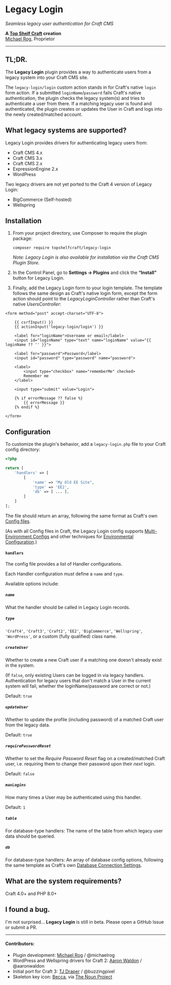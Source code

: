 # Legacy Login

_Seamless legacy user authentication for Craft CMS_

**A [Top Shelf Craft](https://topshelfcraft.com) creation**  
[Michael Rog](https://michaelrog.com), Proprietor


* * *


## TL;DR.

The **Legacy Login** plugin provides a way to authenticate users from a legacy system into your Craft CMS site.

The `legacy-login/login` custom action stands in for Craft's native `login` form action. If a submitted `loginName`/`password` fails Craft's native authentication, the plugin checks the legacy system(s) and tries to authenticate a user from there. If a matching legacy user is found and authenticated, the plugin creates or updates the User in Craft and logs into the newly created/matched account.


## What legacy systems are supported?

Legacy Login provides drivers for authenticating legacy users from:

- Craft CMS 4.x
- Craft CMS 3.x
- Craft CMS 2.x
- ExpressionEngine 2.x
- WordPress

Two legacy drivers are not yet ported to the Craft 4 version of Legacy Login:

- BigCommerce (Self-hosted)
- Wellspring


## Installation

1. From your project directory, use Composer to require the plugin package:

   ```
   composer require topshelfcraft/legacy-login
   ```
   
    _Note: Legacy Login is also available for installation via the Craft CMS Plugin Store._

2. In the Control Panel, go to **Settings → Plugins** and click the **“Install”** button for Legacy Login.

3. Finally, add the Legacy Login form to your login template. The template follows the same design as Craft's native login form, except the form action should point to the _LegacyLoginController_ rather than Craft's native _UsersController_:

```twig
<form method="post" accept-charset="UTF-8">

    {{ csrfInput() }}
    {{ actionInput('legacy-login/login') }}

    <label for="loginName">Username or email</label>
    <input id="loginName" type="text" name="loginName" value="{{ loginName ?? '' }}">

    <label for="password">Password</label>
    <input id="password" type="password" name="password">

    <label>
        <input type="checkbox" name="rememberMe" checked>
        Remember me
    </label>

    <input type="submit" value="Login">

    {% if errorMessage ?? false %}
        {{ errorMessage }}
    {% endif %}

</form>
```


## Configuration

To customize the plugin's behavior, add a `legacy-login.php` file to your Craft config directory:

```php
<?php

return [
    'handlers' => [
        [
            'name' => "My Old EE Site",
            'type' => 'EE2',
            'db' => [ ... ],
        ]
    ]
];
``` 
The file should return an array, following the same format as Craft's own [Config files](https://craftcms.com/docs/3.x/config/).

(As with all Config files in Craft, the Legacy Login config supports [Multi-Environment Configs](https://craftcms.com/docs/3.x/config/#multi-environment-configs) and other techniques for [Environmental Configuration](https://craftcms.com/docs/3.x/config/#environmental-configuration).)

#### `handlers`

The config file provides a list of Handler configurations.
 
Each Handler configuration *must* define a `name` and `type`.

Available options include:

##### `name`

What the handler should be called in Legacy Login records.
 
##### `type`

`'Craft4'`, `'Craft3'`, `'Craft2'`, `'EE2'`, `'BigCommerce'`, `'Wellspring'`, `'WordPress'`, or a custom (fully qualified) class name.

##### `createUser`

Whether to create a new Craft user if a matching one doesn't already exist in the system.

(If `false`, only existing Users can be logged in via legacy handlers. Authentication for legacy users that don't match a User in the current system will fail, whether the loginName/password are correct or not.)

Default: `true`

##### `updateUser`

Whether to update the profile (including password) of a matched Craft user from the legacy data.

Default: `true`

##### `requirePasswordReset`

Whether to set the _Require Password Reset_ flag on a created/matched Craft user, i.e. requiring them to change their password upon their _next_ login.

Default: `false`

##### `maxLogins`

How many times a User may be authenticated using this handler.

Default: `1`

##### `table`

For database-type handlers: The name of the table from which legacy user data should be queried.

##### `db`

For database-type handlers: An array of database config options, following the same template as Craft's own [Database Connection Settings](https://craftcms.com/docs/3.x/config/#database-connection-settings).


## What are the system requirements?

Craft 4.0+ and PHP 8.0+


## I found a bug.

I'm not surprised... **Legacy Login** is still in beta. Please open a GitHub Issue or submit a PR.


* * *

#### Contributors:

  - Plugin development: [Michael Rog](http://michaelrog.com) / @michaelrog
  - WordPress and Wellspring drivers for Craft 2: [Aaron Waldon](https://www.causingeffect.com) / @aaronwaldon
  - Initial port for Craft 3: [TJ Draper](https://buzzingpixel.com/) / @buzzingpixel
  - Skeleton key icon: [Becca](https://thenounproject.com/hello100), via [The Noun Project](https://thenounproject.com/search/?q=skeleton+key&i=188844)
